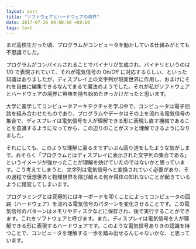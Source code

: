 ```yaml
---
layout: post
title: "ソフトウェアとハードウェアの境界"
date: 2017-07-26 00:00:00 +09:00
tags: text
---
```


まだ高校生だった頃、プログラムがコンピュータを動かしている仕組みがとても不思議でした。

プログラムがコンパイルされることでバイナリが生成され、バイナリというのは 1/0 で表現されていて、それが電気信号の On/Off に対応するらしい、といった知識はありましたが、ディスプレイ上の文字列が現実世界に作用し、おまけにそれを自由に編集できるなんてまるで魔法のようでした。それが私がソフトウェアとハードウェアの境界に興味を持ち始めたきっかけだったと思います。

大学に進学してコンピュータアーキテクチャを学ぶ中で、コンピュータは電子回路を組み合わせたものであり、プログラムやデータはその上を流れる電気信号の集合で、ディスプレイは電気信号を人が理解できる形に表現し直す機械であることを意識するようになってから、この辺りのことがスッと理解できるようになりました。

それにしても、このような理解に至るまでずいぶん回り道をしたような気がします。おそらく「プログラムとはディスプレイに表示された文字列の集合である」というイメージが強かったことが理解を妨げていたのではないかと思っています。こう考えてしまうと、文字列は電気信号へと変換されていく必要があり、その過程で仮想世界と物理世界を飛び越える何か得体の知れないことが起きているように錯覚してしまいます。

プログラミングとは究極的にはキーボードを叩くことによってコンピュータの回路（ハードウェア）を流れる電気信号のパターンを変化させることです。この電気信号のパターンはメモリやディスクなどに保存され、後で実行することができます。これをソフトウェアと呼びます。また、ディスプレイは電気信号を人が理解できる形に表現するハードウェアです。このような電気信号ありきの認識を持つことで、コンピュータを理解する一歩を踏み出せるんじゃないかな、と思っています。